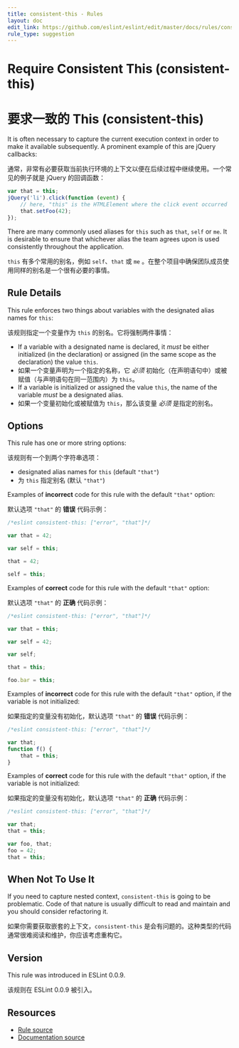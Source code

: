 ```yaml
---
title: consistent-this - Rules
layout: doc
edit_link: https://github.com/eslint/eslint/edit/master/docs/rules/consistent-this.md
rule_type: suggestion
---
```

<!-- Note: No pull requests accepted for this file. See README.md in the root directory for details. -->

# Require Consistent This (consistent-this)

# 要求一致的 This (consistent-this)

It is often necessary to capture the current execution context in order to make it available subsequently. A prominent example of this are jQuery callbacks:

通常，非常有必要获取当前执行环境的上下文以便在后续过程中继续使用。一个常见的例子就是 jQuery 的回调函数：

```js
var that = this;
jQuery('li').click(function (event) {
    // here, "this" is the HTMLElement where the click event occurred
    that.setFoo(42);
});
```

There are many commonly used aliases for `this` such as `that`, `self` or `me`. It is desirable to ensure that whichever alias the team agrees upon is used consistently throughout the application.

`this` 有多个常用的别名，例如 `self`、`that` 或 `me` 。在整个项目中确保团队成员使用同样的别名是一个很有必要的事情。

## Rule Details

This rule enforces two things about variables with the designated alias names for `this`:

该规则指定一个变量作为 `this` 的别名。它将强制两件事情：

* If a variable with a designated name is declared, it *must* be either initialized (in the declaration) or assigned (in the same scope as the declaration) the value `this`.
* 如果一个变量声明为一个指定的名称，它 *必须* 初始化（在声明语句中）或被赋值（与声明语句在同一范围内）为 `this`。
* If a variable is initialized or assigned the value `this`, the name of the variable *must* be a designated alias.
* 如果一个变量初始化或被赋值为 `this`，那么该变量 *必须* 是指定的别名。

## Options

This rule has one or more string options:

该规则有一个到两个字符串选项：

* designated alias names for `this` (default `"that"`)
* 为 `this` 指定别名 (默认 `"that"`)

Examples of **incorrect** code for this rule with the default `"that"` option:

默认选项 `"that"` 的 **错误** 代码示例：

```js
/*eslint consistent-this: ["error", "that"]*/

var that = 42;

var self = this;

that = 42;

self = this;
```

Examples of **correct** code for this rule with the default `"that"` option:

默认选项 `"that"` 的 **正确** 代码示例：

```js
/*eslint consistent-this: ["error", "that"]*/

var that = this;

var self = 42;

var self;

that = this;

foo.bar = this;
```

Examples of **incorrect** code for this rule with the default `"that"` option, if the variable is not initialized:

如果指定的变量没有初始化，默认选项 `"that"` 的 **错误** 代码示例：

```js
/*eslint consistent-this: ["error", "that"]*/

var that;
function f() {
    that = this;
}
```

Examples of **correct** code for this rule with the default `"that"` option, if the variable is not initialized:

如果指定的变量没有初始化，默认选项 `"that"` 的 **正确** 代码示例：

```js
/*eslint consistent-this: ["error", "that"]*/

var that;
that = this;

var foo, that;
foo = 42;
that = this;
```

## When Not To Use It

If you need to capture nested context, `consistent-this` is going to be problematic. Code of that nature is usually difficult to read and maintain and you should consider refactoring it.

如果你需要获取嵌套的上下文，`consistent-this` 是会有问题的。这种类型的代码通常很难阅读和维护，你应该考虑重构它。

## Version

This rule was introduced in ESLint 0.0.9.

该规则在 ESLint 0.0.9 被引入。

## Resources

* [Rule source](https://github.com/eslint/eslint/tree/master/lib/rules/consistent-this.js)
* [Documentation source](https://github.com/eslint/eslint/tree/master/docs/rules/consistent-this.md)
